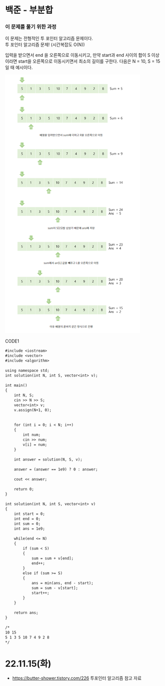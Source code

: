 #  백준 - 부분합

### 이 문제를 풀기 위한 과정
이 문제는 전형적인 투 포인터 알고리즘 문제이다.  
투 포인터 알고리즘 문제! (시간복잡도 O(N))
  
입력을 받으면서 end 을 오른쪽으로 이동시키고, 만약 start과 end 사이의 합이 S 이상이라면 start을 오른쪽으로 이동시키면서 최소의 길이를 구한다.
다음은 N = 10, S = 15일 때 예시이다. 

![](https://github.com/gkgkfndudals/TIL/blob/master/Algorithm/img/img_20221115_Subtotal1.PNG)

CODE1

    #include <iostream>
    #include <vector>
    #include <algorithm>

    using namespace std;
    int solution(int N, int S, vector<int> v);

    int main()
    {
        int N, S;
        cin >> N >> S;
        vector<int> v;
        v.assign(N+1, 0);


        for (int i = 0; i < N; i++)
        {
            int num;
            cin >> num;
            v[i] = num;
        }

        int answer = solution(N, S, v);
        
        answer = (answer == 1e9) ? 0 : answer;

        cout << answer;

        return 0;
    }

    int solution(int N, int S, vector<int> v)
    {
        int start = 0;
        int end = 0;
        int sum = 0;
        int ans = 1e9;
        
        while(end <= N)
        {
            if (sum < S)
            {
                sum = sum + v[end];
                end++;
            }
            else if (sum >= S)
            {
                ans = min(ans, end - start);
                sum = sum - v[start];
                start++;
            }
        }

        return ans;
    }

    /*
    10 15
    5 1 3 5 10 7 4 9 2 8
    */

# 22.11.15(화)
* https://butter-shower.tistory.com/226 투포인터 알고리즘 참고 자료
